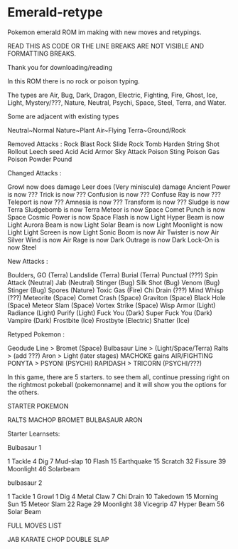 # Emerald-retype
Pokemon emerald ROM im making with new moves and retypings. 

READ THIS AS CODE OR THE LINE BREAKS ARE NOT VISIBLE AND FORMATTING BREAKS.


Thank you for downloading/reading

In this ROM there is no rock or poison typing.

The types are Air, Bug, Dark, Dragon, Electric, Fighting, Fire, Ghost, Ice, Light, Mystery/???, Nature, Neutral, Psychi, Space, Steel, Terra, and Water.


Some are adjacent with existing types

Neutral~Normal
Nature~Plant
Air~Flying
Terra~Ground/Rock

Removed Attacks :
Rock Blast
Rock Slide
Rock Tomb
Harden
String Shot
Rollout
Leech seed
Acid
Acid Armor
Sky Attack
Poison Sting
Poison Gas
Poison Powder
Pound

Changed Attacks :

Growl now does damage
Leer does (Very miniscule) damage
Ancient Power is now ???
Trick is now ???
Confusion is now ???
Confuse Ray is now ???
Teleport is now ???
Amnesia is now ???
Transform is now ???
Sludge is now Terra
Sludgebomb is now Terra
Meteor is now Space
Comet Punch is now Space
Cosmic Power is now Space
Flash is now Light
Hyper Beam is now Light
Aurora Beam is now Light
Solar Beam is now Light
Moonlight is now Light
Light Screen is now Light
Sonic Boom is now Air
Twister is now Air
Silver Wind is now Air
Rage is now Dark
Outrage is now Dark
Lock-On is now Steel

New Attacks :

Boulders, GO (Terra)
Landslide (Terra)
Burial  (Terra)
Punctual (???)
Spin Attack (Neutral)
Jab (Neutral)
Stinger (Bug)
Silk Shot (Bug)
Venom (Bug)
Stinger (Bug)
Spores (Nature)
Toxic Gas (Fire)
Chi Drain (???)
Mind Whisp (???)
Meteorite (Space)
Comet Crash (Space)
Graviton (Space)
Black Hole (Space)
Meteor Slam (Space)
Vortex Strike (Space)
Wisp Armor (Light)
Radiance (Light)
Purify (Light)
Fuck You (Dark)
Super Fuck You (Dark)
Vampire (Dark)
Frostbite (Ice)
Frostbyte (Electric)
Shatter (Ice)

Retyped Pokemon : 

Geodude Line > Bromet (Space)
Bulbasaur Line > (Light/Space/Terra)
Ralts > (add ???)
Aron > Light (later stages)
MACHOKE gains AIR/FIGHTING
PONYTA > PSYONI (PSYCHI)
RAPIDASH > TRICORN (PSYCHI/???)

In this game, there are 5 starters. to see them all, continue pressing right on the rightmost pokeball (pokemonname) and it will show you the options for the others.

STARTER POKEMON

RALTS
MACHOP
BROMET
BULBASAUR
ARON


Starter Learnsets:


Bulbasaur 1

1 Tackle
4 Dig
7 Mud-slap
10 Flash
15 Earthquake
15 Scratch
32 Fissure
39 Moonlight
46 Solarbeam

bulbasaur 2

1 Tackle
1 Growl
1 Dig
4 Metal Claw
7 Chi Drain
10 Takedown
15 Morning Sun
15 Meteor Slam
22 Rage
29 Moonlight
38 Vicegrip
47 Hyper Beam
56 Solar Beam




FULL MOVES LIST

JAB
KARATE CHOP 
DOUBLE SLAP


